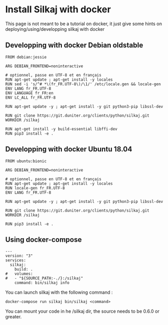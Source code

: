 # Install Silkaj with docker

This page is not meant to be a tutorial on docker, it just give some hints on deploying/using/developping silkaj with docker

## Developping with docker Debian oldstable

```
FROM debian:jessie

ARG DEBIAN_FRONTEND=noninteractive

# optionnel, passe en UTF-8 et en français
RUN apt-get update ; apt-get install -y locales
RUN sed -i 's/^# *\(fr_FR.UTF-8\)/\1/' /etc/locale.gen && locale-gen
ENV LANG fr_FR.UTF-8
ENV LANGUAGE fr_FR:en
ENV LC_ALL fr_FR.UTF-8

RUN apt-get update -y ; apt-get install -y git python3-pip libssl-dev

RUN git clone https://git.duniter.org/clients/python/silkaj.git
WORKDIR /silkaj

RUN apt-get install -y build-essential libffi-dev
RUN pip3 install -e .
```

## Developping with docker Ubuntu 18.04
```
FROM ubuntu:bionic

ARG DEBIAN_FRONTEND=noninteractive

# optionnel, passe en UTF-8 et en français
RUN apt-get update ; apt-get install -y locales
RUN locale-gen fr_FR.UTF-8
ENV LANG fr_FR.UTF-8

RUN apt-get update -y ; apt-get install -y git python3-pip libssl-dev

RUN git clone https://git.duniter.org/clients/python/silkaj.git
WORKDIR /silkaj

RUN pip3 install -e .
```

## Using docker-compose

```
---
version: "3"
services:
  silkaj:
    build: .
#   volumes:
#   - "${SOURCE_PATH:-./}:/silkaj"
    command: bin/silkaj info
```

You can launch silkaj with the following command :
```
docker-compose run silkaj bin/silkaj <command>
```

You can mount your code in he /silkaj dir, the source needs to be 0.6.0 or greater.
